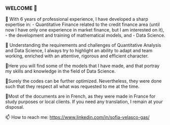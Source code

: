 ### WELCOME 👋

🔭 With 6 years of professional experience, I have developed a sharp expertise in:
    - Quantitative Finance related to the credit finance area (until now I have only one experience in market finance, but I am interested on it),
    - the development and training of mathematical models, and
    - Data Science.

🌱 Understanding the requirements and challenges of Quantitative Analysis and Data Science, I always try to highlight an ability to adapt and team working, enriched with an attentive, rigorous and efficient character.


🌱Here you will find some of the models that I have made, and that portray my skills and knowledge in the field of Data Science.

🌱Surely the codes can be further optimized. Nevertheless, they were done such that they respect all what was requested to me at the time.

🌱Most of the documents are in French, as they were made in France for study purposes or local clients. If you need any translation, I remain at your disposal.



📫 How to reach me: https://www.linkedin.com/in/sofia-velasco-gas/

